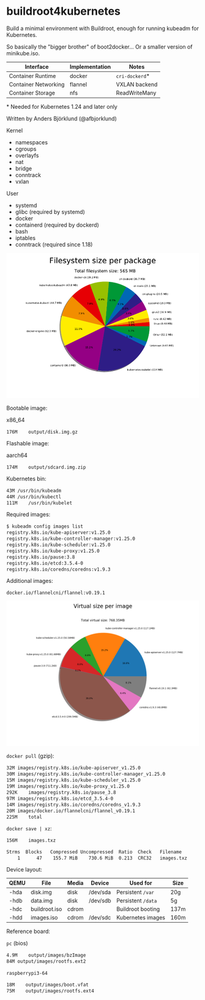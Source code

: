 buildroot4kubernetes
====================

Build a minimal environment with Buildroot, enough for running kubeadm for Kubernetes.

So basically the "bigger brother" of boot2docker... Or a smaller version of minikube.iso.

Interface            | Implementation | Notes
---------            | -------------- | -----
Container Runtime    | docker         | `cri-dockerd`*
Container Networking | flannel        | VXLAN backend
Container Storage    | nfs            | ReadWriteMany

\* Needed for Kubernetes 1.24 and later only

Written by Anders Björklund (@afbjorklund)


Kernel
* namespaces
* cgroups
* overlayfs
* nat
* bridge
* conntrack
* vxlan

User
* systemd
* glibc (required by systemd)
* docker
* containerd (required by dockerd)
* bash
* iptables
* conntrack (required since 1.18)


![graph size](graph-size.png)

Bootable image:

x86_64
```
176M	output/disk.img.gz
```

Flashable image:

aarch64
```
174M	output/sdcard.img.zip
```

Kubernetes bin:

```
43M	/usr/bin/kubeadm
44M	/usr/bin/kubectl
111M	/usr/bin/kubelet
```

Required images:

```console
$ kubeadm config images list
registry.k8s.io/kube-apiserver:v1.25.0
registry.k8s.io/kube-controller-manager:v1.25.0
registry.k8s.io/kube-scheduler:v1.25.0
registry.k8s.io/kube-proxy:v1.25.0
registry.k8s.io/pause:3.8
registry.k8s.io/etcd:3.5.4-0
registry.k8s.io/coredns/coredns:v1.9.3
```

Additional images:

```
docker.io/flannelcni/flannel:v0.19.1
```

![image size](image-size.png)

`docker pull` (gzip):

```
32M	images/registry.k8s.io/kube-apiserver_v1.25.0
30M	images/registry.k8s.io/kube-controller-manager_v1.25.0
15M	images/registry.k8s.io/kube-scheduler_v1.25.0
19M	images/registry.k8s.io/kube-proxy_v1.25.0
292K	images/registry.k8s.io/pause_3.8
97M	images/registry.k8s.io/etcd_3.5.4-0
14M	images/registry.k8s.io/coredns/coredns_v1.9.3
20M	images/docker.io/flannelcni/flannel_v0.19.1
225M	total
```

`docker save | xz`:

```
156M	images.txz
```

```
Strms  Blocks   Compressed Uncompressed  Ratio  Check   Filename
    1      47    155.7 MiB    730.6 MiB  0.213  CRC32   images.txz
```

Device layout:

| QEMU | File          | Media | Device   | Used for          | Size |
| ---- | ------------- | ----- | -------- | ----------------- | ---- |
| -hda | disk.img      | disk  | /dev/sda | Persistent `/var` |  20g |
| -hdb | data.img      | disk  | /dev/sdb | Persistent `/data`|   5g |
| -hdc | buildroot.iso | cdrom |          | Buildroot booting | 137m |
| -hdd | images.iso    | cdrom | /dev/sdc | Kubernetes images | 160m |

Reference board:

`pc` (bios)

```
4.9M	output/images/bzImage
84M	output/images/rootfs.ext2
```

`raspberrypi3-64`

```
18M    output/images/boot.vfat
75M    output/images/rootfs.ext4
```
